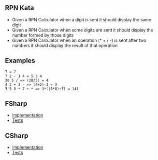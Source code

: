## RPN Kata

* Given a RPN Calculator when a digit is sent it should display the same digit
* Given a RPN Calculator when some digits are sent it should display the number formed by those digits
* Given a RPN Calculator when an operation (* + / -) is sent after two numbers it should display the result of that operation

## Examples

```
7 = 7
7 2 - 3 4 = 5 3 4
20 5 / => (20/5) = 4
4 2 + 3 - => (4+2)-3 = 3
3 5 8 * 7 + * => 3*((5*8)+7) = 141
```

## FSharp

* [Implementation](FSharp/UnitTest1.fs#L5)
* [Tests](FSharp/UnitTest1.fs#L32)

## CSharp

* [Implementation](CSharp\src\Calculator\RPNCalculator.cs)
* [Tests](CSharp\tests\Calculator.Tests\RPNCalculatorShould.cs)
